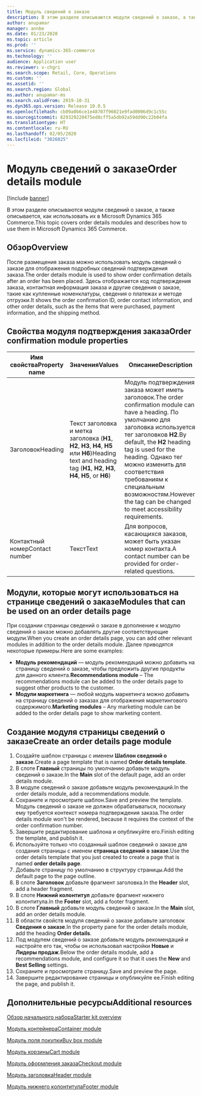 ```yaml
---
title: Модуль сведений о заказе
description: В этом разделе описываются модули сведений о заказе, а также описывается, как использовать их в Microsoft Dynamics 365 Commerce.
author: anupamar
manager: annbe
ms.date: 01/23/2020
ms.topic: article
ms.prod: ''
ms.service: dynamics-365-commerce
ms.technology: ''
audience: Application user
ms.reviewer: v-chgri
ms.search.scope: Retail, Core, Operations
ms.custom: ''
ms.assetid: ''
ms.search.region: Global
ms.author: anupamar-ms
ms.search.validFrom: 2019-10-31
ms.dyn365.ops.version: Release 10.0.5
ms.openlocfilehash: cb09a0b6ce1e48707f96021e9fad0006d9c1c55c
ms.sourcegitcommit: 829329220475ed8cff5a5db92a59dd90c22b04fa
ms.translationtype: HT
ms.contentlocale: ru-RU
ms.lasthandoff: 02/05/2020
ms.locfileid: "3026025"
---
```

# <a name="order-details-module"></a><span data-ttu-id="e1947-103">Модуль сведений о заказе</span><span class="sxs-lookup"><span data-stu-id="e1947-103">Order details module</span></span>


[!include [banner](includes/banner.md)]

<span data-ttu-id="e1947-104">В этом разделе описываются модули сведений о заказе, а также описывается, как использовать их в Microsoft Dynamics 365 Commerce.</span><span class="sxs-lookup"><span data-stu-id="e1947-104">This topic covers order details modules and describes how to use them in Microsoft Dynamics 365 Commerce.</span></span>

## <a name="overview"></a><span data-ttu-id="e1947-105">Обзор</span><span class="sxs-lookup"><span data-stu-id="e1947-105">Overview</span></span>

<span data-ttu-id="e1947-106">После размещения заказа можно использовать модуль сведений о заказе для отображения подробных сведений подтверждения заказа.</span><span class="sxs-lookup"><span data-stu-id="e1947-106">The order details module is used to show order confirmation details after an order has been placed.</span></span> <span data-ttu-id="e1947-107">Здесь отображается код подтверждения заказа, контактная информация заказа и другие сведения о заказе, такие как купленные номенклатуры, сведения о платежах и методе отгрузки.</span><span class="sxs-lookup"><span data-stu-id="e1947-107">It shows the order confirmation ID, order contact information, and other order details, such as the items that were purchased, payment information, and the shipping method.</span></span>

## <a name="order-confirmation-module-properties"></a><span data-ttu-id="e1947-108">Свойства модуля подтверждения заказа</span><span class="sxs-lookup"><span data-stu-id="e1947-108">Order confirmation module properties</span></span>

| <span data-ttu-id="e1947-109">Имя свойства</span><span class="sxs-lookup"><span data-stu-id="e1947-109">Property name</span></span>  | <span data-ttu-id="e1947-110">Значения</span><span class="sxs-lookup"><span data-stu-id="e1947-110">Values</span></span> | <span data-ttu-id="e1947-111">Описание</span><span class="sxs-lookup"><span data-stu-id="e1947-111">Description</span></span> |
|----------------|--------|-------------|
| <span data-ttu-id="e1947-112">Заголовок</span><span class="sxs-lookup"><span data-stu-id="e1947-112">Heading</span></span>        | <span data-ttu-id="e1947-113">Текст заголовка и метка заголовка (**H1**, **H2**, **H3**, **H4**, **H5** или **H6**)</span><span class="sxs-lookup"><span data-stu-id="e1947-113">Heading text and heading tag (**H1**, **H2**, **H3**, **H4**, **H5**, or **H6**)</span></span> | <span data-ttu-id="e1947-114">Модуль подтверждения заказа может иметь заголовок.</span><span class="sxs-lookup"><span data-stu-id="e1947-114">The order confirmation module can have a heading.</span></span> <span data-ttu-id="e1947-115">По умолчанию для заголовка используется тег заголовков **H2**.</span><span class="sxs-lookup"><span data-stu-id="e1947-115">By default, the **H2** heading tag is used for the heading.</span></span> <span data-ttu-id="e1947-116">Однако тег можно изменить для соответствия требованиям к специальным возможностям.</span><span class="sxs-lookup"><span data-stu-id="e1947-116">However, the tag can be changed to meet accessibility requirements.</span></span> |
| <span data-ttu-id="e1947-117">Контактный номер</span><span class="sxs-lookup"><span data-stu-id="e1947-117">Contact number</span></span> | <span data-ttu-id="e1947-118">Текст</span><span class="sxs-lookup"><span data-stu-id="e1947-118">Text</span></span> | <span data-ttu-id="e1947-119">Для вопросов, касающихся заказов, может быть указан номер контакта.</span><span class="sxs-lookup"><span data-stu-id="e1947-119">A contact number can be provided for order-related questions.</span></span> |

## <a name="modules-that-can-be-used-on-an-order-details-page"></a><span data-ttu-id="e1947-120">Модули, которые могут использоваться на странице сведений о заказе</span><span class="sxs-lookup"><span data-stu-id="e1947-120">Modules that can be used on an order details page</span></span>

<span data-ttu-id="e1947-121">При создании страницы сведений о заказе в дополнение к модулю сведений о заказе можно добавлять другие соответствующие модули.</span><span class="sxs-lookup"><span data-stu-id="e1947-121">When you create an order details page, you can add other relevant modules in addition to the order details module.</span></span> <span data-ttu-id="e1947-122">Далее приводятся некоторые примеры.</span><span class="sxs-lookup"><span data-stu-id="e1947-122">Here are some examples:</span></span>

- <span data-ttu-id="e1947-123">**Модуль рекомендаций** — модуль рекомендаций можно добавить на страницу сведений о заказе, чтобы предложить другие продукты для данного клиента.</span><span class="sxs-lookup"><span data-stu-id="e1947-123">**Recommendations module** – The recommendations module can be added to the order details page to suggest other products to the customer.</span></span>
- <span data-ttu-id="e1947-124">**Модули маркетинга** — любой модуль маркетинга можно добавить на страницу сведений о заказах для отображения маркетингового содержимого.</span><span class="sxs-lookup"><span data-stu-id="e1947-124">**Marketing modules** – Any marketing module can be added to the order details page to show marketing content.</span></span>

## <a name="create-an-order-details-page-module"></a><span data-ttu-id="e1947-125">Создание модуля страницы сведений о заказе</span><span class="sxs-lookup"><span data-stu-id="e1947-125">Create an order details page module</span></span>

1. <span data-ttu-id="e1947-126">Создайте шаблон страницы с именем **Шаблон сведений о заказе**.</span><span class="sxs-lookup"><span data-stu-id="e1947-126">Create a page template that is named **Order details template**.</span></span>
1. <span data-ttu-id="e1947-127">В слоте **Главный** страницы по умолчанию добавьте модуль сведений о заказе.</span><span class="sxs-lookup"><span data-stu-id="e1947-127">In the **Main** slot of the default page, add an order details module.</span></span>
1. <span data-ttu-id="e1947-128">В модуле сведений о заказе добавьте модуль рекомендаций.</span><span class="sxs-lookup"><span data-stu-id="e1947-128">In the order details module, add a recommendations module.</span></span>
1. <span data-ttu-id="e1947-129">Сохраните и просмотрите шаблон.</span><span class="sxs-lookup"><span data-stu-id="e1947-129">Save and preview the template.</span></span> <span data-ttu-id="e1947-130">Модуль сведений о заказе не должен обрабатываться, поскольку ему требуется контекст номера подтверждения заказа.</span><span class="sxs-lookup"><span data-stu-id="e1947-130">The order details module won't be rendered, because it requires the context of the order confirmation number.</span></span>
1. <span data-ttu-id="e1947-131">Завершите редактирование шаблона и опубликуйте его.</span><span class="sxs-lookup"><span data-stu-id="e1947-131">Finish editing the template, and publish it.</span></span>
1. <span data-ttu-id="e1947-132">Используйте только что созданный шаблон сведений о заказе для создания страницы с именем **страница сведений о заказе**.</span><span class="sxs-lookup"><span data-stu-id="e1947-132">Use the order details template that you just created to create a page that is named **order details page**.</span></span>
1. <span data-ttu-id="e1947-133">Добавьте страницу по умолчанию в структуру страницы.</span><span class="sxs-lookup"><span data-stu-id="e1947-133">Add the default page to the page outline.</span></span>
1. <span data-ttu-id="e1947-134">В слоте **Заголовок** добавьте фрагмент заголовка.</span><span class="sxs-lookup"><span data-stu-id="e1947-134">In the **Header** slot, add a header fragment.</span></span>
1. <span data-ttu-id="e1947-135">В слоте **Нижний колонтитул** добавьте фрагмент нижнего колонтитула.</span><span class="sxs-lookup"><span data-stu-id="e1947-135">In the **Footer** slot, add a footer fragment.</span></span>
1. <span data-ttu-id="e1947-136">В слоте **Главный** добавьте модуль сведений о заказе.</span><span class="sxs-lookup"><span data-stu-id="e1947-136">In the **Main** slot, add an order details module.</span></span>
1. <span data-ttu-id="e1947-137">В области свойств модуля сведений о заказе добавьте заголовок **Сведения о заказе**.</span><span class="sxs-lookup"><span data-stu-id="e1947-137">In the property pane for the order details module, add the heading **Order details**.</span></span>
1. <span data-ttu-id="e1947-138">Под модулем сведений о заказе добавьте модуль рекомендаций и настройте его так, чтобы он использовал настройки **Новые** и **Лидеры продаж**.</span><span class="sxs-lookup"><span data-stu-id="e1947-138">Below the order details module, add a recommendations module, and configure it so that it uses the **New** and **Best Selling** settings.</span></span>
1. <span data-ttu-id="e1947-139">Сохраните и просмотрите страницу.</span><span class="sxs-lookup"><span data-stu-id="e1947-139">Save and preview the page.</span></span>
1. <span data-ttu-id="e1947-140">Завершите редактирование страницы и опубликуйте ее.</span><span class="sxs-lookup"><span data-stu-id="e1947-140">Finish editing the page, and publish it.</span></span>

## <a name="additional-resources"></a><span data-ttu-id="e1947-141">Дополнительные ресурсы</span><span class="sxs-lookup"><span data-stu-id="e1947-141">Additional resources</span></span>

[<span data-ttu-id="e1947-142">Обзор начального набора</span><span class="sxs-lookup"><span data-stu-id="e1947-142">Starter kit overview</span></span>](starter-kit-overview.md)

[<span data-ttu-id="e1947-143">Модуль контейнера</span><span class="sxs-lookup"><span data-stu-id="e1947-143">Container module</span></span>](add-container-module.md)

[<span data-ttu-id="e1947-144">Модуль поля покупки</span><span class="sxs-lookup"><span data-stu-id="e1947-144">Buy box module</span></span>](add-buy-box.md)

[<span data-ttu-id="e1947-145">Модуль корзины</span><span class="sxs-lookup"><span data-stu-id="e1947-145">Cart module</span></span>](add-cart-module.md)

[<span data-ttu-id="e1947-146">Модуль оформления заказа</span><span class="sxs-lookup"><span data-stu-id="e1947-146">Checkout module</span></span>](add-checkout-module.md)

[<span data-ttu-id="e1947-147">Модуль заголовка</span><span class="sxs-lookup"><span data-stu-id="e1947-147">Header module</span></span>](author-header-module.md)

[<span data-ttu-id="e1947-148">Модуль нижнего колонтитула</span><span class="sxs-lookup"><span data-stu-id="e1947-148">Footer module</span></span>](author-footer-module.md)
